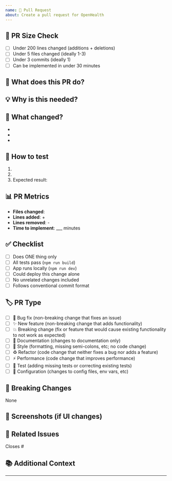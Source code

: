 ```yaml
---
name: 🔄 Pull Request
about: Create a pull request for OpenHealth
---
```


<!-- 👋 Thanks for contributing! A few quick things:
- 📚 See our contributing guide: https://github.com/OpenHealthForAll/open-health/blob/main/CONTRIBUTING.md
- 🌱 New contributor? Try our good first issues: https://github.com/OpenHealthForAll/open-health/labels/good%20first%20issue -->

## 📏 PR Size Check
<!-- Our PR rules: Max 200 lines, 5 files, 3 commits -->
- [ ] Under 200 lines changed (additions + deletions)
- [ ] Under 5 files changed (ideally 1-3)
- [ ] Under 3 commits (ideally 1)
- [ ] Can be implemented in under 30 minutes

## 🎯 What does this PR do?
<!-- One sentence. If you can't explain it in one sentence, the PR is doing too much -->

## 💡 Why is this needed?
<!-- One sentence explaining the problem this solves -->

## 📝 What changed?
<!-- List specific changes -->
- 
- 
- 

## 🧪 How to test
<!-- QA should be able to test this in under 2 minutes -->
1. 
2. 
3. Expected result: 

## 📊 PR Metrics
- **Files changed**: 
- **Lines added**: +
- **Lines removed**: -
- **Time to implement**: ___ minutes

## ✅ Checklist
<!-- Verify all before submitting -->
- [ ] Does ONE thing only
- [ ] All tests pass (`npm run build`)
- [ ] App runs locally (`npm run dev`)
- [ ] Could deploy this change alone
- [ ] No unrelated changes included
- [ ] Follows conventional commit format

## 🏷️ PR Type
<!-- Check one -->
- [ ] 🐛 Bug fix (non-breaking change that fixes an issue)
- [ ] ✨ New feature (non-breaking change that adds functionality)
- [ ] 💥 Breaking change (fix or feature that would cause existing functionality to not work as expected)
- [ ] 📝 Documentation (changes to documentation only)
- [ ] 🎨 Style (formatting, missing semi-colons, etc; no code change)
- [ ] ♻️ Refactor (code change that neither fixes a bug nor adds a feature)
- [ ] ⚡ Performance (code change that improves performance)
- [ ] 🧪 Test (adding missing tests or correcting existing tests)
- [ ] 🔧 Configuration (changes to config files, env vars, etc)

## 🚨 Breaking Changes
<!-- If this PR includes breaking changes, describe them here -->
None

## 📸 Screenshots (if UI changes)
<!-- Add screenshots for UI changes -->

## 🔗 Related Issues
<!-- Link any related issues -->
Closes #

## 📚 Additional Context
<!-- Any other context about the PR -->

---
<!-- 
⚠️ REMINDER: If your PR is too large, please split it:
- Each PR should do ONE thing
- Prefer multiple small PRs over one large PR
- See our contributing guide for PR size guidelines
-->